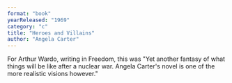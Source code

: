 ```yaml
---
format: "book"
yearReleased: "1969"
category: "c"
title: "Heroes and Villains"
author: "Angela Carter"
---
```

For Arthur Wardo, writing in Freedom, this was "Yet  another fantasy of what things will be like after a nuclear war. Angela Carter's  novel is one of the more realistic visions however."
 